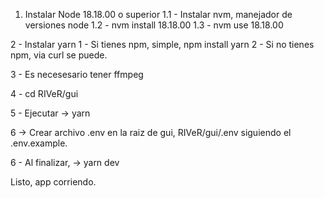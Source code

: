 1. Instalar Node 18.18.00 o superior
  1.1 - Instalar nvm, manejador de versiones node
  1.2 - nvm install 18.18.00
  1.3 - nvm use 18.18.00

2 - Instalar yarn
  1 - Si tienes npm, simple, npm install yarn
  2 - Si no tienes npm, via curl se puede.

3 - Es necesesario tener ffmpeg

4 - cd RIVeR/gui

5 - Ejecutar -> yarn

6 -> Crear archivo .env en la raiz de gui, RIVeR/gui/.env siguiendo el .env.example.

6 - Al finalizar, -> yarn dev

Listo, app corriendo.
